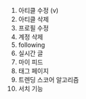 1. 아티클 수정 (v)
2. 아티클 삭제
3. 프로필 수정
4. 계정 삭제
5. following
6. 실시간 글
7. 마이 피드
8. 태그 페이지
9. 트렌딩 스코어 알고리즘
10. 서치 기능
